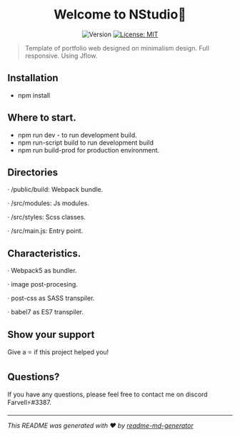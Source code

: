 <h1 align="center">Welcome to NStudio👋</h1>
<p align="center">
  <img alt="Version" src="https://img.shields.io/badge/version-1.0.3-blue.svg?cacheSeconds=2592000" />
  <a href="#" target="_blank">
    <img alt="License: MIT" src="https://img.shields.io/badge/License-MIT-green.svg" />
  </a>
</p>

> Template of portfolio web designed on minimalism design. Full responsive. Using Jflow.

## Installation

- npm install

## Where to start.

- npm run dev - to run development build.
- npm run-script build to run development build 
- npm run build-prod for production environment.

## Directories

· /public/build: Webpack bundle.

· /src/modules: Js modules.

· /src/styles: Scss classes.

· /src/main.js: Entry point.

## Characteristics.

· Webpack5 as bundler.

· image post-procesing.

· post-css as SASS transpiler.

· babel7 as ES7 transpiler.


## Show your support

Give a ⭐️ if this project helped you!

## Questions?

If you have any questions, please feel free to contact me on discord Farvell⚡#3387.

***
_This README was generated with ❤️ by [readme-md-generator](https://github.com/kefranabg/readme-md-generator)_
